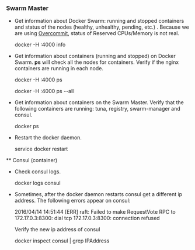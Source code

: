 ### Swarm Master

* Get information about Docker Swarm: running and stopped containers and status of the nodes (healthy, unhealthy, pending, etc.) . Because we are using [Overcommit](overcommit), status of Reserved CPUs/Memory is not real.

    docker -H :4000 info
    
* Get information about containers (running and stopped) on Docker Swarm. **ps** will check all the nodes for containers. Verify if the nginx containers are running in each node.


    docker -H :4000 ps
    
    docker -H :4000 ps --all
    
* Get information about containers on the Swarm Master. Verify that the following containers are running: tuna, registry, swarm-manager and consul.

    docker ps
    
* Restart the docker daemon.

    service docker restart


** Consul (container)

* Check consul logs.

    docker logs consul
    
* Sometimes, after the docker daemon restarts consul get a different ip address. The following errors appear on consul:

    2016/04/14 14:51:44 [ERR] raft: Failed to make RequestVote RPC to 172.17.0.3:8300: dial tcp 172.17.0.3:8300: connection refused

  Verify the new ip address of consul
  
    docker inspect consul | grep IPAddress
  
  